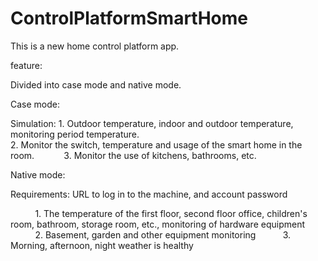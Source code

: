 # ControlPlatformSmartHome

This is a new home control platform app.

feature:

Divided into case mode and native mode.

Case mode:

Simulation: 1. Outdoor temperature, indoor and outdoor temperature, monitoring period temperature.
           
           2. Monitor the switch, temperature and usage of the smart home in the room.
           
           3. Monitor the use of kitchens, bathrooms, etc.

Native mode:

Requirements: URL to log in to the machine, and account password

          1. The temperature of the first floor, second floor office, children's room, bathroom, storage room, etc., monitoring of hardware equipment
          
          2. Basement, garden and other equipment monitoring
          
          3. Morning, afternoon, night weather is healthy
